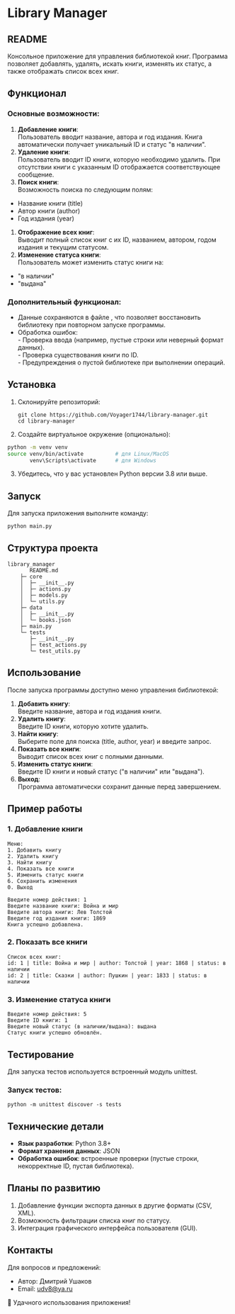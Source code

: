 **Library Manager**
===================

**README**
----------

Консольное приложение для управления библиотекой книг. Программа позволяет добавлять, удалять, искать книги, изменять их статус, а также отображать список всех книг.

**Функционал**
--------------

### **Основные возможности:**

1.  **Добавление книги**:  
    Пользователь вводит название, автора и год издания. Книга автоматически получает уникальный ID и статус "в наличии".
2.  **Удаление книги**:  
    Пользователь вводит ID книги, которую необходимо удалить. При отсутствии книги с указанным ID отображается соответствующее сообщение.
3.  **Поиск книги**:  
    Возможность поиска по следующим полям:

*   Название книги (title)
*   Автор книги (author)
*   Год издания (year)

1.  **Отображение всех книг**:  
    Выводит полный список книг с их ID, названием, автором, годом издания и текущим статусом.
2.  **Изменение статуса книги**:  
    Пользователь может изменить статус книги на:

*   "в наличии"
*   "выдана"

### **Дополнительный функционал:**

*   Данные сохраняются в файле , что позволяет восстановить библиотеку при повторном запуске программы.
*   Обработка ошибок:  
    \- Проверка ввода (например, пустые строки или неверный формат данных).  
    \- Проверка существования книги по ID.  
    \- Предупреждения о пустой библиотеке при выполнении операций.

**Установка**
-------------

1.  Склонируйте репозиторий:

        git clone https://github.com/Voyager1744/library-manager.git
        cd library-manager

2.  Создайте виртуальное окружение (опционально):
```bash
python -m venv venv
source venv/bin/activate          # для Linux/MacOS
       venv\Scripts\activate      # для Windows
```

3.  Убедитесь, что у вас установлен Python версии 3.8 или выше.

**Запуск**
----------

Для запуска приложения выполните команду:
```shell
python main.py
```

**Структура проекта**
---------------------
```shell
library_manager
       README.md
    ├─ core
    │  ├─ __init__.py
    │  ├─ actions.py
    │  ├─ models.py
    │  └─ utils.py
    ├─ data
    │  ├─ __init__.py
    │  └─ books.json
    ├─ main.py
    └─ tests
       ├─ __init__.py
       ├─ test_actions.py
       └─ test_utils.py
```

**Использование**
-----------------

После запуска программы доступно меню управления библиотекой:

1.  **Добавить книгу**:  
    Введите название, автора и год издания книги.
2.  **Удалить книгу**:  
    Введите ID книги, которую хотите удалить.
3.  **Найти книгу**:  
    Выберите поле для поиска (title, author, year) и введите запрос.
4.  **Показать все книги**:  
    Выводит список всех книг с полными данными.
5.  **Изменить статус книги**:  
    Введите ID книги и новый статус ("в наличии" или "выдана").
6.  **Выход**:  
    Программа автоматически сохранит данные перед завершением.

**Пример работы**
-----------------

### **1\. Добавление книги**
```text
Меню:
1. Добавить книгу
2. Удалить книгу
3. Найти книгу
4. Показать все книги
5. Изменить статус книги
6. Сохранить изменения
0. Выход

Введите номер действия: 1
Введите название книги: Война и мир
Введите автора книги: Лев Толстой
Введите год издания книги: 1869
Книга успешно добавлена.

```

### **2\. Показать все книги**
```text
Список всех книг:
id: 1 | title: Война и мир | author: Толстой | year: 1868 | status: в наличии
id: 2 | title: Сказки | author: Пушкин | year: 1833 | status: в наличии

```

### **3\. Изменение статуса книги**
```text
Введите номер действия: 5
Введите ID книги: 1
Введите новый статус (в наличии/выдана): выдана
Статус книги успешно обновлён.

```

**Тестирование**
----------------

Для запуска тестов используется встроенный модуль unittest.

### **Запуск тестов:**
```shell
python -m unittest discover -s tests

```

**Технические детали**
----------------------

*   **Язык разработки**: Python 3.8+
*   **Формат хранения данных**: JSON
*   **Обработка ошибок**: встроенные проверки (пустые строки, некорректные ID, пустая библиотека).

**Планы по развитию**
---------------------

1.  Добавление функции экспорта данных в другие форматы (CSV, XML).
2.  Возможность фильтрации списка книг по статусу.
3.  Интеграция графического интерфейса пользователя (GUI).

**Контакты**
------------

Для вопросов и предложений:

*   Автор: Дмитрий Ушаков
*   Email: udv8@ya.ru

🎉 Удачного использования приложения!
